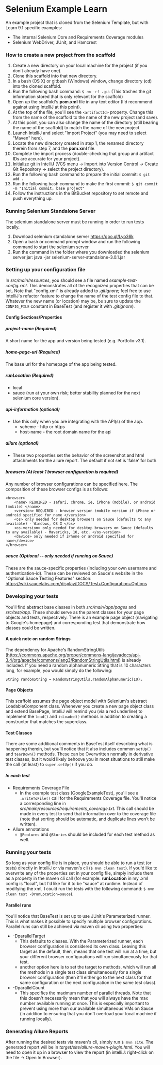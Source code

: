 Selenium Example Learn
======================
An example project that is cloned from the Selenium Template, but with Learn 9.1 specific examples: 

* The internal Selenium Core and Requirements Coverage modules
* Selenium WebDriver, JUnit, and Hamcrest

### How to create a new project from the scaffold
1. Create a new directory on your local machine for the project (if you don't already have one).
2. Clone this scaffold into that new directory.
3. In a bash (OS X) or gitbash (Windows) window, change directory (cd) into the cloned scaffold.
4. Run the following bash command: `$ rm -rf .git` (This trashes the git information stored that is only relevant for the scaffold)
5. Open up the scaffold's **pom.xml** file in any text editor (I'd recommend against using IntelliJ at this point). 
6. At the top of the file, you'll see the `<artifactId>` property. Change this from the name of the scaffold to the name of the new project (and save).
7. At this point, you can also change the name of the directory (still bearing the name of the scaffold) to match the name of the new project.
8. Launch IntelliJ and select "Import Project" (you may need to select "Maven" here). 
9. Locate the new directory created in step 1, the renamed directory therein from step 7, and the **pom.xml** file.
10. Complete the import process (double-checking that group and artifact IDs are accurate for your project).
11. Initialize git in IntelliJ (VCS menu -> Import into Version Control -> Create Git Repository -> select the project directory).
12. Run the following bash command to prepare the initial commit: `$ git add .`
13. Run the following bash command to make the first commit: `$ git commit -m "Initial commit; base project"`
14. Follow the instructions in the BitBucket repository to set remote and push everything up.

### Running Selenium Standalone Server
The selenium standalone server must be running in order to run tests locally.

1. Download selenium standalone server https://goo.gl/Lyo36k
2. Open a bash or command prompt window and run the following command to start the selenium server
3. Run the command in the folder where you downloaded the selenium server jar: java -jar selenium-server-standalone-3.0.1.jar

### Setting up your configuration file
In _src/main/resources_, you should see a file named _example-test-config.xml_. This demonstrates all of the recognized properties that can be set. Note that "config.xml" is already added to _.gitignore_; feel free to use IntelliJ's refactor feature to change the name of the test config file to that. Whatever the new name (or location) may be, be sure to update the `CONFIG_FILE` constant in BaseTest (and register it with _.gitignore_).

#### Config Sections/Properties

##### project-name (Required)
A short name for the app and version being tested (e.g. Portfolio v3.1).

##### home-page-url (Required)
The base url for the homepage of the app being tested.

##### runLocation (Required)
* local
* sauce (run at your own risk; better stability planned for the next selenium core version).

##### api-information (optional)
* Use this only when you are integrating with the API(s) of the app.
    * scheme - http or https
    * host-name - the root domain name for the api

##### allure (optional)
* These two properties set the behavior of the screenshot and html attachments for the allure report. The default if not set is 'false' for both.

##### browsers (At least 1 browser configuration is required)
Any number of browser configurations can be specified here. The composition of these browser configs is as follows:

    <browser>
        <name> REQUIRED - safari, chrome, ie, iPhone (mobile), or android (mobile) </name>
        <version> REQUIRED - browser version (mobile version if iPhone or android specified for name </version>
        <os> only needed for desktop browsers on Sauce (defaults to any available) - Windows, OS X </os>
        <os-version> only needed for desktop browsers on Sauce (defaults to any available) - Mavericks, 10, etc. </os-version>
        <device> only needed if iPhone or android specified for name</device>
    </browser>

##### sauce (Optional -- only needed if running on Sauce)
These are the sauce-specific properties (including your own username and authentication-id). These can be reviewed on Sauce's website in the "Optional Sauce Testing Features" section: https://wiki.saucelabs.com/display/DOCS/Test+Configuration+Options

### Developing your tests
You'll find abstract base classes in both _src/main/app/pages_ and _src/test/app_. These should serve as the parent classes for your page objects and tests, respectively. There is an example page object (navigating to Google's homepage) and corresponding test that demonstrate how classes could be written.

#### A quick note on random Strings
The dependency for Apache's RandomStringUtils (https://commons.apache.org/proper/commons-lang/javadocs/api-3.4/org/apache/commons/lang3/RandomStringUtils.html) is already included. If you need a random alphanumeric String that is 10 characters long, for example, you would simply do the following:

`String randomString = RandomStringUtils.randomAlphanumeric(10);`

#### Page Objects
This scaffold assumes the page object model with Selenium's abstract LoadableComponent class. Whenever you create a new page object class and extend BasePage, IntelliJ will remind you (via a red underline) to implement the `load()` and `isLoaded()` methods in addition to creating a constructor that matches the superclass.

#### Test Classes
There are some additional comments in BaseTest itself describing what is happening therein, but you'll notice that it also includes common `setUp()` and `tearDown()` methods. These can be Overwritten normally in derivative test classes, but it would likely behoove you in most situations to still make the call (at least) to `super.setUp()` if you do.

##### In each test
* Requirements Coverage File
    * In the example test class (GoogleExampleTest), you'll see a `.writeToFile()` call for the Requirements Coverage file. You'll notice a corresponding line in _src/main/resources/requirements_coverage.txt_. This call should be made in every test to send that information over to the coverage file (note that sorting should be automatic, and duplicate lines won't be written).
* Allure annotations
    * `@Features` and `@Stories` should be included for each test method as well.
 
### Running your tests
So long as your config file is in place, you should be able to run a test (or tests) directly in IntelliJ or via maven's cli (`$ mvn clean test`). If you'd like to overwrite any of the properties set in your config file, simply include them as a property in the maven cli call (for example: **runLocation** in my .xml config is "local", but I'd like for it to be "sauce" at runtime. Instead of modifying the xml, I could run the tests with the following command: `$ mvn clean test -DrunLocation=sauce`).

#### Parallel runs
You'll notice that BaseTest is set up to use JUnit's Parameterized runner. This is what makes it possible to specify multiple browser configurations. Parallel runs can still be achieved via maven cli using two properties:

* -DparallelTarget
    * This defaults to classes. With the Parameterized runner, each browser configuration is considered its own class. Leaving this target as the default, then, means that one test will run at a time, but your different browser configurations will run simultaneously for that test.
    * another option here is to set the target to methods, which will run all the methods in a single test class simultaneously for a single browser configuration (then it'll either go to the next class for that same configuration or the next configuration in the same test class).
* -DparallelCount
    * This specifies the maximum number of parallel threads. Note that this doesn't necessarily mean that you will always have the max number available running at once. This is especially important to prevent using more than our available simultaneous VMs on Sauce (in addition to ensuring that you don't overload your local machine if running locally).

### Generating Allure Reports
After running the desired tests via maven's cli, simply run `$ mvn site`. The generated report will be in _target/site/allure-maven-plugin.html_. You will need to open it up in a browser to view the report (in intelliJ: right-click on the file -> Open In Browser).